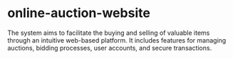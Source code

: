 # online-auction-website
The system aims to facilitate the buying and selling of valuable items through an intuitive web-based platform. It includes features for managing auctions, bidding processes, user accounts, and secure transactions.
